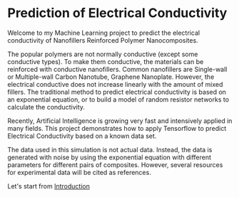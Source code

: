 Prediction of Electrical Conductivity
=======================================

Welcome to my Machine Learning project to predict the electrical conductivity of Nanofillers Reinforced Polymer Nanocomposites.

The popular polymers are not normally conductive (except some conductive types). To make them conductive, the materials can be reinforced with conductive nanofillers. Common nanofillers are Single-wall or Multiple-wall Carbon Nanotube, Graphene Nanoplate. However, the electrical conductive does not increase linearly with the amount of mixed fillers. The traditional method to predict electrical conductivity is based on an exponential equation, or to build a model of random resistor networks to calculate the conductivity.

Recently, Artificial Intelligence is growing very fast and intensively applied in many fields. This project demonstrates how to apply Tensorflow to predict Electrical Conductivity based on a known data set.

The data used in this simulation is not actual data. Instead, the data is generated with noise by using the exponential equation with different parameters for different pairs of composites. However, several resources for experimental data will be cited as references.

Let's start from [Introduction](Step0_Introduction.ipynb)
